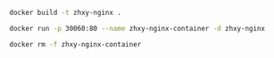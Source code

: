 ```bash
docker build -t zhxy-nginx .
```

```bash
docker run -p 30060:80 --name zhxy-nginx-container -d zhxy-nginx
```

```bash
docker rm -f zhxy-nginx-container
```

